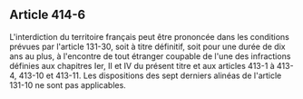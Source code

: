 Article 414-6
----
L'interdiction du territoire français peut être prononcée dans les conditions
prévues par l'article 131-30, soit à titre définitif, soit pour une durée de dix
ans au plus, à l'encontre de tout étranger coupable de l'une des infractions
définies aux chapitres Ier, II et IV du présent titre et aux articles 413-1 à
413-4, 413-10 et 413-11. Les dispositions des sept derniers alinéas de l'article
131-10 ne sont pas applicables.
